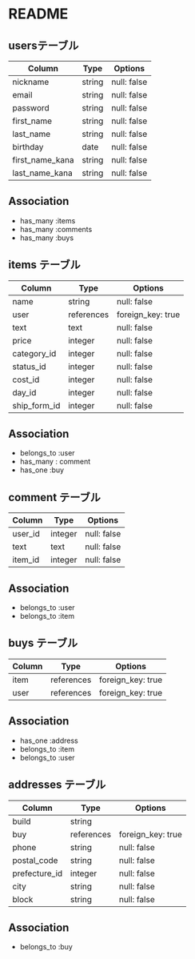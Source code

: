 # README

## usersテーブル

| Column         | Type     | Options       |
|----------------|----------|---------------|
| nickname       | string   | null: false   |
| email          | string   | null: false   |
| password       | string   | null: false   |
| first_name     | string   | null: false   |
| last_name      | string   | null: false   |
| birthday       | date     | null: false   |
| first_name_kana| string   | null: false   |
| last_name_kana | string   | null: false   |

## Association
- has_many :items
- has_many :comments
- has_many :buys

## items テーブル

| Column      | Type     | Options          |
|-------------|----------|------------------|
| name        | string   | null: false      |
| user        |references| foreign_key: true|
| text        | text     | null: false      |
| price       | integer  | null: false      |
|category_id  | integer  | null: false      |
| status_id   | integer  | null: false      |
| cost_id     | integer  | null: false      |
| day_id      | integer  | null: false      |
| ship_form_id| integer  | null: false      |


## Association
- belongs_to :user
- has_many : comment
- has_one :buy

## comment テーブル

| Column    | Type     | Options       |
|-----------|----------|---------------|
| user_id   | integer  | null: false   |
| text      | text     | null: false   |
| item_id   | integer  | null: false   |

## Association
- belongs_to :user
- belongs_to :item

## buys テーブル

| Column    | Type     | Options          |
|-----------|----------|------------------|
| item      |references| foreign_key: true|
| user      |references| foreign_key: true|

## Association

- has_one :address
- belongs_to :item
- belongs_to :user

## addresses テーブル

| Column      | Type     | Options         |
|-------------|----------|-----------------|
| build       | string   |                 |
| buy         |references|foreign_key: true|
| phone       | string   | null: false     |
|postal_code  | string   | null: false     |
|prefecture_id| integer  | null: false     |
| city        | string   | null: false     |
| block       | string   | null: false     |


## Association

- belongs_to :buy